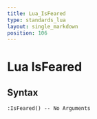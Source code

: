 ```yaml
---
title: Lua_IsFeared
type: standards_lua
layout: single_markdown
position: 106
---
```


# Lua IsFeared

## Syntax

```
:IsFeared() -- No Arguments
```
